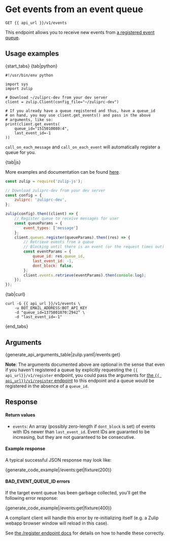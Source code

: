 # Get events from an event queue

`GET {{ api_url }}/v1/events`

This endpoint allows you to receive new events from
[a registered event queue](/api/register-queue).

## Usage examples

{start_tabs}
{tab|python}

```
#!/usr/bin/env python

import sys
import zulip

# Download ~/zuliprc-dev from your dev server
client = zulip.Client(config_file="~/zuliprc-dev")

# If you already have a queue registered and thus, have a queue_id
# on hand, you may use client.get_events() and pass in the above
# arguments, like so:
print(client.get_events(
    queue_id="1515010080:4",
    last_event_id=-1
))
```

`call_on_each_message` and `call_on_each_event` will automatically register
a queue for you.

{tab|js}

More examples and documentation can be found [here](https://github.com/zulip/zulip-js).
```js
const zulip = require('zulip-js');

// Download zuliprc-dev from your dev server
const config = {
    zuliprc: 'zuliprc-dev',
};

zulip(config).then((client) => {
    // Register queue to receive messages for user
    const queueParams = {
        event_types: ['message']
    };
    client.queues.register(queueParams).then((res) => {
        // Retrieve events from a queue
        // Blocking until there is an event (or the request times out)
        const eventParams = {
            queue_id: res.queue_id,
            last_event_id: -1,
            dont_block: false,
        };
        client.events.retrieve(eventParams).then(console.log);
    });
});
```

{tab|curl}

```
curl -G {{ api_url }}/v1/events \
    -u BOT_EMAIL_ADDRESS:BOT_API_KEY
    -d "queue_id=1375801870:2942" \
    -d "last_event_id=-1"
```

{end_tabs}

## Arguments

{generate_api_arguments_table|zulip.yaml|/events:get}

**Note**: The arguments documented above are optional in the sense that
even if you haven't registered a queue by explicitly requesting the
`{{ api_url}}/v1/register` endpoint, you could pass the arguments for
[the `{{ api_url}}/v1/register` endpoint](/api/register-queue) to this
endpoint and a queue would be registered in the absence of a `queue_id`.

## Response

#### Return values

* `events`: An array (possibly zero-length if `dont_block` is set) of events
  with IDs newer than `last_event_id`. Event IDs are guaranted to be increasing,
  but they are not guaranteed to be consecutive.

#### Example response

A typical successful JSON response may look like:

{generate_code_example|/events:get|fixture(200)}

#### BAD_EVENT_QUEUE_ID errors

If the target event queue has been garbage collected, you'll get the
following error response:

{generate_code_example|/events:get|fixture(400)}

A compliant client will handle this error by re-initializing itself
(e.g. a Zulip webapp browser window will reload in this case).

See [the /register endpoint docs](/api/register-queue) for details on how to
handle these correctly.
